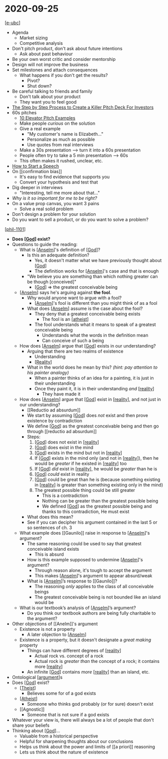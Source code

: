 # 2020-09-25

[[e-ubc]]

- Agenda
  - Market sizing
  - Competitive analysis
- Don't pitch product, don't ask about future intentions
  - Ask about past behaviour
- Be your own worst critic and consider mentorship
- Design will not improve the business
- Set milestones and attach consequences
  - What happens if you don't get the results?
    - Pivot?
    - Shut down?
- Be careful talking to friends and family
  - Don't talk about your product
  - They want you to feel good
- [The Step by Step Process to Create a Killer Pitch Deck For Investors](https://neilpatel.com/blog/create-pitch-deck-investors/)
- 60s pitches
  - [10 Elevator Pitch Examples](https://blog.hubspot.com/sales/elevator-pitch-examples)
  - Make people _curious_ on the solution
  - Give a real example
    - "My customer's name is Elizabeth..."
    - Personalize as much as possible
    - Use quotes from real interviews
  - Make a 30s presentation --> turn it into a 60s presentation
  - People often try to take a 5 min presentation --> 60s
  - This often makes it rushed, unclear, etc.
- [How to Start a Speech](https://www.youtube.com/watch?v=w82a1FT5o88)
- On [[confirmation bias]]
  - It's easy to find evidence that supports you
  - Convert your hypothesis and test that
- Dig deeper in interviews
  - "Interesting, tell me more about that..."
- *Why is it so important for me to be right?*
- On a value prop canvas, you want 3 pains
  - Solve a real solid problem
- Don't design a problem for your solution
- Do you want to sell a product, or do you want to solve a problem?

[[phil-1101]]

- **Does [[God]] exist?**
- Questions to guide the reading:
  - What is [[Anselm]]'s definition of [[God]]?
    - Is this an adequate definition?
      - Yes, it doesn't matter what we have previously thought about [[God]]
      - The definition works for [[Anselm]]'s case and that is enough
    - "We believe you are something than which nothing greater can be though [conceived]"
      - [[God]] => the greatest conceivable being
  - [[Anselm]] says he's arguing against **the fool**.
    - Why would anyone want to argue with a fool?
      - [[Anselm]]'s fool is different than you might think of as a fool
    - What does [[Anselm]] assume is the case about the fool?
      - They deny that a greatest conceivable being exists
        - The fool is an [[atheist]]
      - The fool understands what it means to speak of a greatest conceivable being
        - Understands what the words in the definition mean
        - Can conceive of such a being
  - How does [[Anselm]] argue that [[God]] exists in our understanding?
    - Arguing that there are two realms of existence
      - Understanding
      - [[Reality]]
    - What in the world does he mean by this? *(hint: pay attention to his painter analogy)*
      - When a painter thinks of an idea for a painting, it is just in their understanding
      - Once they paint it, it is in their understanding _and_ [[reality]]
        - They have made it
  - How does [[Anselm]] argue that [[God]] exist in [[reality]], and not just in our understanding?
    - [[Reductio ad absurdum]]
    - We start by assuming [[God]] does _not_ exist and then prove existence by contradiction
    - We define [[God]] as the greatest conceivable being and then go through [[reductio ad absurdum]]
    - Steps:
        1. [[God]] does not exist in [[reality]]
        2. [[God]] does exist in the mind
        3. [[God]] exists in the mind but not in [[reality]]
        4. If [[God]] exists in the mind only (and not in [[reality]]), then he would be _greater_ if he existed in [[reality]] too
        5. If [[God]] _did_ exist in [[reality]], he would be _greater_ than he is
        6. [[God]] _could_ exist in reality
        7. [[God]] could be great than he is (because something existing in [[reality]] is greater than something existing only in the mind)
        8. The greatest possible thing could be still greater
           - This is a contradiction
           - Nothing can be greater than the greatest possible being
           - We defined [[God]] as the greatest possible being and thanks to this contradiction, He must exist
    - What does this mean?
    - See if you can decipher his argument contained in the last 5 or so sentences of ch. 3
  - What example does [[Gaunilo]] raise in response to [[Anselm]]'s argument?
    - The same reasoning could be used to say that greatest conceivable island exists
      - This is absurd
    - How is this example supposed to undermine [[Anselm]]'s argument?
      - Through reason alone, it's tough to accept the argument
      - This makes [[Anselm]]'s argument to appear absurd/weak
    - What is [[Anselm]]’s response to [[Gaunilo]]?
      - The reasoning _only_ applies to the class of all conceivable beings
      - The greatest conceivable being is not bounded like an island would be
  - What is our textbook’s analysis of [[Anselm]]’s argument?
    - Do you think our textbook authors are being fully charitable to the argument?
- Other objections of [[Anelm]]'s argument
  - Existence is not a property
    - A later objection to [[Anselm]]
  - Existence is a property, but it doesn't designate a _great making_ property
    - Things can have different degrees of [[reality]]
      - Actual rock vs. concept of a rock
      - Actual rock is _greater than_ the concept of a rock; it contains more [[reality]]
    - An infinite [[God]] contains _more_ [[reality]] than an island, etc.
- Ontological [[argument]]s
- Does [[God]] exist?
  - [[Theist]]
    - Believes some for of a god exists
  - [[Atheist]]
    - Someone who thinks god probably (or for sure) doesn't exist
  - [[Agnostic]]
    - Someone that is not sure if a god exists
- Whatever your view is, there will always be a lot of people that don't share your beliefs
- Thinking about [[God]]...
  - Valuable from a historical perspective
  - Helpful for sharpening thoughts about our conclusions
  - Helps us think about the power and limits of [[a priori]] reasoning
  - Lets us think about the nature of existence

[//begin]: # "Autogenerated link references for markdown compatibility"
[e-ubc]: e-ubc "e@UBC"
[phil-1101]: phil-1101 "PHIL 1101 - Intro to Philosophy: Knowledge and Reality"
[god]: god "God"
[anselm]: anselm "Anselm"
[atheist]: atheist "Atheist"
[reality]: reality "Reality"
[reductio-ad-absurdum]: reductio-ad-absurdum "Reductio Ad Absurdum"
[argument]: argument "Arguments"
[theist]: theist "Theist"
[a-priori]: a-priori "A Priori"
[//end]: # "Autogenerated link references"
